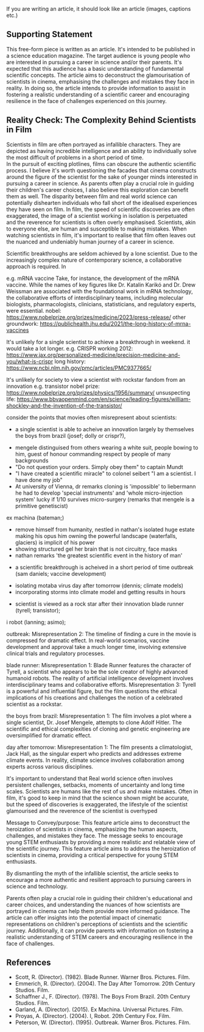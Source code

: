 <!-- SPDX-License-Identifier: zlib-acknowledgement -->
If you are writing an article, it should look like an article
(images, captions etc.)

## Supporting Statement
This free-form piece is written as an article. 
It's intended to be published in a science education magazine.
The target audience is young people who are interested in pursuing a career in science and/or their parents.
It's expected that this audience has a basic understanding of fundamental scientific concepts. 
The article aims to deconstruct the glamourisation of scientists in cinema, emphasising the challenges and mistakes they face in reality.
In doing so, the article intends to provide information to assist in fostering a realistic understanding of a scientific career and encouraging resilience in the face of challenges experienced on this journey.

## Reality Check: The Complexity Behind Scientists in Film 

Scientists in film are often portrayed as infallible characters. 
They are depicted as having incredible intelligence and an ability to individually solve the most difficult of problems in a short period of time.   
In the pursuit of exciting plotlines, films can obscure the authentic scientific process.
I believe it's worth questioning the facades that cinema constructs around the figure of the scientist for the sake of younger minds interested in pursuing a career in science.
As parents often play a crucial role in guiding their children's career choices, I also believe this exploration can benefit them as well.
The disparity between film and real world science can potentially dishearten individuals who fall short of the idealised experiences they have seen on film.
In film, the speed of scientific discoveries are often exaggerated, the image of a scientist working in isolation is perpetuated and the reverence for scientists is often overly emphasised.
Scientists, akin to everyone else, are human and susceptible to making mistakes. 
When watching scientists in film, it's important to realise that film often leaves out the nuanced and undeniably human journey of a career in science.

Scientific breakthroughs are seldom achieved by a lone scientist. 
Due to the increasingly complex nature of contemporary science, a collaborative approach is required.
In 

e.g. mRNA vaccine
Take, for instance, the development of the mRNA vaccine. While the names of key figures like Dr. Katalin Karikó and Dr. Drew Weissman are associated with the foundational work in mRNA technology, the collaborative efforts of interdisciplinary teams, including molecular biologists, pharmacologists, clinicians, statisticians, and regulatory experts, were essential. 
nobel: https://www.nobelprize.org/prizes/medicine/2023/press-release/
other groundwork: https://publichealth.jhu.edu/2021/the-long-history-of-mrna-vaccines 

It's unlikely for a single scientist to achieve a breakthrough in weekend. it would take a lot longer.
e.g. CRISPR
working 2012: https://www.jax.org/personalized-medicine/precision-medicine-and-you/what-is-crispr
long history: https://www.ncbi.nlm.nih.gov/pmc/articles/PMC9377665/ 

It's unlikely for society to view a scientist with rockstar fandom from an innovation
e.g. transistor
nobel prize: https://www.nobelprize.org/prizes/physics/1956/summary/
unsuspecting life: https://www.bbvaopenmind.com/en/science/leading-figures/william-shockley-and-the-invention-of-the-transistor/


consider the points that movies often misrepresent about scientists:
* a single scientist is able to acheive an innovation largely by themselves
the boys from brazil (josef; dolly or crispr?), 
- mengele distinguised from others wearing a white suit, people bowing to him, guest of honour commanding respect by people of many backgrounds
- "Do not question your orders. Simply obey them" to captain Mundt
- "I have created a scientific miracle" to colonel seibert
"I am a scientist. I have done my job" 
- At university of Vienna, dr remarks cloning is 'impossible' to liebermann
he had to develop 'special instruments' and 'whole micro-injection system'
lucky if 1/10 survives micro-surgery
(remarks that mengele is a primitive genetiscist)

ex machina (bateman;)
- remove himself from humanity, nestled in nathan's isolated huge estate making his opus
him owning the powerful landscape (waterfalls, glaciers) is implicit of his power
- showing structured gel her brain that is not circuitry, face masks
- nathan remarks 'the greatest scientific event in the history of man'

* a scientific breakthrough is acheived in a short period of time
outbreak (sam daniels; vaccine development)
- isolating motaba virus
day after tomorrow (dennis; climate models)
- incorporating storms into climate model and getting results in hours 
* scientist is viewed as a rock star after their innovation
blade runner (tyrell; transistor); 

i robot (lanning; asimo);


outbreak:
Misrepresentation 2: The timeline of finding a cure in the movie is compressed for dramatic effect. In real-world scenarios, vaccine development and approval take a much longer time, involving extensive clinical trials and regulatory processes.

blade runner:
Misrepresentation 1: Blade Runner features the character of Tyrell, a scientist who appears to be the sole creator of highly advanced humanoid robots. The reality of artificial intelligence development involves interdisciplinary teams and collaborative efforts.
Misrepresentation 3: Tyrell is a powerful and influential figure, but the film questions the ethical implications of his creations and challenges the notion of a celebrated scientist as a rockstar.

the boys from brazil:
Misrepresentation 1: The film involves a plot where a single scientist, Dr. Josef Mengele, attempts to clone Adolf Hitler. The scientific and ethical complexities of cloning and genetic engineering are oversimplified for dramatic effect.

day after tomorrow:
Misrepresentation 1: The film presents a climatologist, Jack Hall, as the singular expert who predicts and addresses extreme climate events. 
In reality, climate science involves collaboration among experts across various disciplines.


It's important to understand that Real world science often involves persistent challenges, setbacks, moments of uncertainty and long time scales. 
Scientists are humans like the rest of us and make mistakes.
Often in film, it's good to keep in mind that the science shown might be accurate, but the speed of discoveries is exaggerated, the lifestyle of the scientist glamourised and the reverence of the scientist is overhyped


Message to Convey/purpose: This feature article aims to deconstruct the heroization of scientists in cinema, emphasizing the human aspects, challenges, and mistakes they face. 
The message seeks to encourage young STEM enthusiasts by providing a more realistic and relatable view of the scientific journey.
This feature article aims to address the heroization of scientists in cinema, providing a critical perspective for young STEM enthusiasts. 

By dismantling the myth of the infallible scientist, the article seeks to encourage a more authentic and resilient approach to pursuing careers in science and technology.

Parents often play a crucial role in guiding their children's educational and career choices, 
and understanding the nuances of how scientists are portrayed in cinema can help them provide more informed guidance. 
The article can offer insights into the potential impact of cinematic representations on children's perceptions of scientists and the scientific journey. 
Additionally, it can provide parents with information on fostering a realistic understanding of STEM careers and encouraging resilience in the face of challenges.

## References
* Scott, R. (Director). (1982). Blade Runner. Warner Bros. Pictures. Film.
* Emmerich, R. (Director). (2004). The Day After Tomorrow. 20th Century Studios. Film.
* Schaffner J., F. (Director). (1978). The Boys From Brazil. 20th Century Studios. Film.
* Garland, A. (Director). (2015). Ex Machina. Universal Pictures. Film.
* Proyas, A. (Director). (2004). I, Robot. 20th Century Fox. Film.
* Peterson, W. (Director). (1995). Outbreak. Warner Bros. Pictures. Film.
